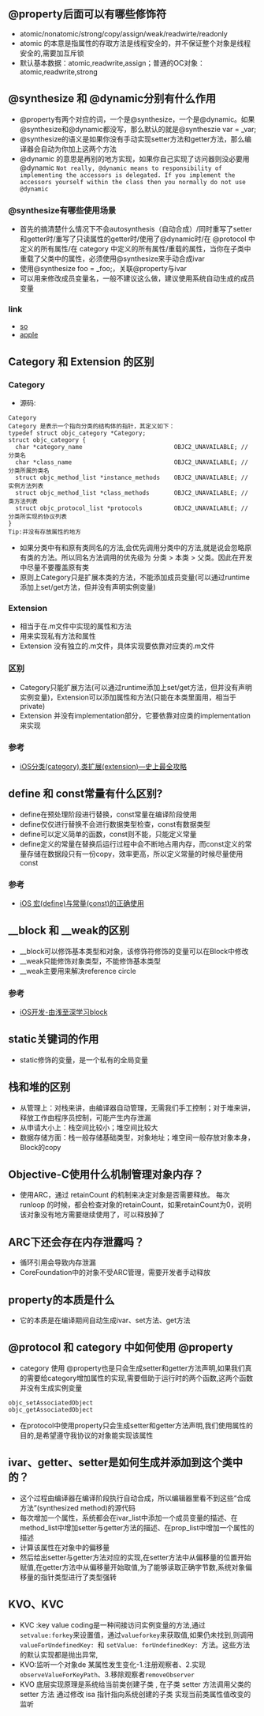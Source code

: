 ## @property后面可以有哪些修饰符
* atomic/nonatomic/strong/copy/assign/weak/readwirte/readonly
* atomic 的本意是指属性的存取方法是线程安全的，并不保证整个对象是线程安全的,需要加互斥锁
* 默认基本数据：atomic,readwrite,assign；普通的OC对象：atomic,readwrite,strong

## @synthesize 和 @dynamic分别有什么作用
* @property有两个对应的词，一个是@synthesize，一个是@dynamic。如果@synthesize和@dynamic都没写，那么默认的就是@syntheszie var = _var;
* @synthesize的语义是如果你没有手动实现setter方法和getter方法，那么编译器会自动为你加上这两个方法
* @dynamic 的意思是再别的地方实现，如果你自己实现了访问器则没必要用@dynamic
`Not really, @dynamic means to responsibility of implementing the accessors is delegated. If you implement the accessors yourself within the class then you normally do not use @dynamic`

### @synthesize有哪些使用场景
* 首先的搞清楚什么情况下不会autosynthesis（自动合成）/同时重写了setter和getter时/重写了只读属性的getter时/使用了@dynamic时/在 @protocol 中定义的所有属性/在 category 中定义的所有属性/重载的属性，当你在子类中重载了父类中的属性，必须使用@synthesize来手动合成ivar
* 使用@synthesize foo = _foo;，关联@property与ivar
* 可以用来修改成员变量名，一般不建议这么做，建议使用系统自动生成的成员变量

### link
* [so](https://stackoverflow.com/questions/1160498/synthesize-vs-dynamic-what-are-the-differences)
* [apple](https://developer.apple.com/library/content/documentation/Cocoa/Conceptual/ObjCRuntimeGuide/Articles/ocrtDynamicResolution.html)

## Category 和 Extension 的区别
### Category
* 源码:
```
Category
Category 是表示一个指向分类的结构体的指针，其定义如下：
typedef struct objc_category *Category;
struct objc_category {
  char *category_name                          OBJC2_UNAVAILABLE; // 分类名
  char *class_name                             OBJC2_UNAVAILABLE; // 分类所属的类名
  struct objc_method_list *instance_methods    OBJC2_UNAVAILABLE; // 实例方法列表
  struct objc_method_list *class_methods       OBJC2_UNAVAILABLE; // 类方法列表
  struct objc_protocol_list *protocols         OBJC2_UNAVAILABLE; // 分类所实现的协议列表
}
Tip:并没有存放属性的地方
```
* 如果分类中有和原有类同名的方法,会优先调用分类中的方法,就是说会忽略原有类的方法。所以同名方法调用的优先级为 分类 > 本类 > 父类。因此在开发中尽量不要覆盖原有类
* 原则上Category只是扩展本类的方法，不能添加成员变量(可以通过runtime添加上set/get方法，但并没有声明实例变量)

### Extension
* 相当于在.m文件中实现的属性和方法
* 用来实现私有方法和属性
* Extension 没有独立的.m文件，具体实现要依靠对应类的.m文件

### 区别
* Category只能扩展方法(可以通过runtime添加上set/get方法，但并没有声明实例变量)，Extension可以添加属性和方法(只能在本类里面用，相当于private)
* Extension 并没有implementation部分，它要依靠对应类的implementation来实现

### 参考
* [iOS分类(category),类扩展(extension)—史上最全攻略](https://www.jianshu.com/p/9e827a1708c6)

## define 和 const常量有什么区别?
* define在预处理阶段进行替换，const常量在编译阶段使用
* define仅仅进行替换不会进行数据类型检查，const有数据类型
* define可以定义简单的函数，const则不能，只能定义常量
* define定义的常量在替换后运行过程中会不断地占用内存，而const定义的常量存储在数据段只有一份copy，效率更高，所以定义常量的时候尽量使用const

### 参考
* [iOS 宏(define)与常量(const)的正确使用](https://www.jianshu.com/p/f83335e036b5)

## __block 和 __weak的区别
* __block可以修饰基本类型和对象，该修饰符修饰的变量可以在Block中修改
* __weak只能修饰对象类型，不能修饰基本类型
* __weak主要用来解决reference circle

### 参考
* [iOS开发-由浅至深学习block](https://www.jianshu.com/p/29d70274374b)

## static关键词的作用
* static修饰的变量，是一个私有的全局变量

## 栈和堆的区别
* 从管理上：对栈来讲，由编译器自动管理，无需我们手工控制；对于堆来讲，释放工作由程序员控制，可能产生内存泄漏
* 从申请大小上：栈空间比较小；堆空间比较大
* 数据存储方面：栈一般存储基础类型，对象地址；堆空间一般存放对象本身，Block的copy

## Objective-C使用什么机制管理对象内存？
* 使用ARC，通过 retainCount 的机制来决定对象是否需要释放。 每次 runloop 的时候，都会检查对象的retainCount，如果retainCount为0，说明该对象没有地方需要继续使用了，可以释放掉了

## ARC下还会存在内存泄露吗？
* 循环引用会导致内存泄漏
* CoreFoundation中的对象不受ARC管理，需要开发者手动释放

## property的本质是什么
* 它的本质是在编译期间自动生成ivar、set方法、get方法

## @protocol 和 category 中如何使用 @property
* category 使用 @property也是只会生成setter和getter方法声明,如果我们真的需要给category增加属性的实现,需要借助于运行时的两个函数,这两个函数并没有生成实例变量
```
objc_setAssociatedObject
objc_getAssociatedObject
```

* 在protocol中使用property只会生成setter和getter方法声明,我们使用属性的目的,是希望遵守我协议的对象能实现该属性


## ivar、getter、setter是如何生成并添加到这个类中的？
* 这个过程由编译器在编译阶段执行自动合成，所以编辑器里看不到这些“合成方法”(synthesized method)的源代码
* 每次增加一个属性，系统都会在ivar_list中添加一个成员变量的描述、在method_list中增加setter与getter方法的描述、在prop_list中增加一个属性的描述
* 计算该属性在对象中的偏移量
* 然后给出setter与getter方法对应的实现,在setter方法中从偏移量的位置开始赋值,在getter方法中从偏移量开始取值,为了能够读取正确字节数,系统对象偏移量的指针类型进行了类型强转

## KVO、KVC
* KVC :key value coding是一种间接访问实例变量的方法,通过`setvalue:forkey`来设置值，通过`valueforkey`来获取值,如果仍未找到,则调用 `valueForUndefinedKey: `和 `setValue: forUndefinedKey: `方法。这些方法的默认实现都是抛出异常,
* KVO:监听一个对象de 某属性发生变化-1.注册观察者、2.实现`observeValueForKeyPath`、3.移除观察者`removeObserver`
* KVO 底层实现原理是系统给当前类创建子类 , 在子类 setter 方法调用父类的 setter 方法
通过修改 isa 指针指向系统创建的子类 实现当前类属性值改变的监听

